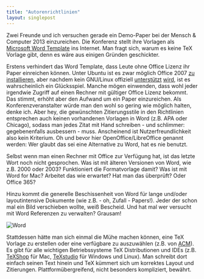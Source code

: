 ```yaml
---
title: "Autorenrichtlinien"
layout: singlepost
---
```


Zwei Freunde und ich versuchen gerade ein Demo-Paper bei der Mensch & Computer 2013 einzureichen. Die Konferenz stellt ihre Vorlagen als [Microsoft Word Template](http://www.interaktivevielfalt.org/mensch-computer/beitragsformen/#Autorenrichtlinien) ins Internet. Man fragt sich, warum es keine TeX Vorlage gibt, denn es wäre aus einigen Gründen geschickter.

Erstens verhindert das Word Template, dass Leute ohne Office Lizenz ihr Paper einreichen können. Unter Ubuntu ist es zwar möglich Office 2007 [zu installieren](http://www.makeuseof.com/tag/easily-install-microsoft-office-2007-linux/), aber nachdem kein GNU/Linux offiziell [unterstützt](http://office.microsoft.com/en-us/products/office-system-requirements-FX102921529.aspx#Suites) [wird](http://technet.microsoft.com/en-us/library/dd188670(v=office.12).aspx#BKMK_SysReqs), ist es wahrscheinlich ein Glücksspiel. Manche mögen einwenden, dass wohl jeder irgendwie Zugriff auf einen Rechner mit gültiger Office Lizenz bekommt. Das stimmt, erhöht aber den Aufwand um ein Paper einzureichen. Als Konferenzveranstalter würde man den wohl so gering wie möglich halten, denke ich. Aber hey, die gewünschten Zitierungsstile in den Richtlinien entsprechen auch keinen vorhandenen Vorlagen in Word (z.B. APA oder Chicago), sodass man jedes Zitat mit Hand schreiben - und schlimmer: gegebenenfalls ausbessern - muss. Anscheinend ist Nutzerfreundlichkeit also kein Kriterium. Oh und bevor hier OpenOffice/LibreOffice genannt werden: Wer glaubt das sei eine Alternative zu Word, hat es nie benutzt.

Selbst wenn man einen Rechner mit Office zur Verfügung hat, ist das letzte Wort noch nicht gesprochen. Was ist mit älteren Versionen von Word, wie z.B. 2000 oder 2003? Funktioniert die Formatvorlage damit? Was ist mit Word for Mac? Arbeitet das wie erwartet? Hat man das überprüft? Oder Office 365?

Hinzu kommt die generelle Beschissenheit von Word für lange und/oder layoutintensive Dokumente (wie z.B. - oh, Zufall - Papers!). Jeder der schon mal ein Bild verschieben wollte, weiß Bescheid. Und hat mal wer versucht mit Word Referenzen zu verwalten? Grausam!

![Word](http://weknowmemes.com/wp-content/uploads/2012/02/moving-a-picture-in-microsoft-word.jpg)

Stattdessen hätte man sich einmal die Mühe machen können, eine TeX Vorlage zu erstellen oder eine verfügbare zu auszuwählen (z.B. von [ACM](http://www.acm.org/sigs/publications/proceedings-templates)). Es gibt für alle wichtigen Betriebssysteme TeX Distributionen und IDEs (z.B. [TeXShop](http://pages.uoregon.edu/koch/texshop/) für Mac, [TeXstudio](http://texstudio.sourceforge.net/) für Windows und Linux). Man schreibt dort einfach seinen Text hinein und TeX kümmert sich um korrektes Layout und Zitierungen. Plattformübergreifend, nicht besonders kompliziert, bewährt.